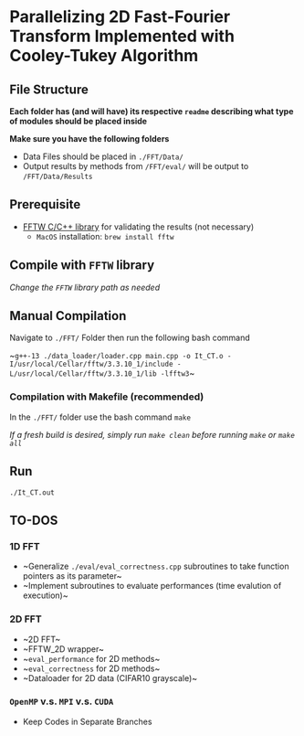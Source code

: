 # Parallelizing 2D Fast-Fourier Transform Implemented with Cooley-Tukey Algorithm

## File Structure
**Each folder has (and will have) its respective `readme` describing what type of modules should be placed inside**

**Make sure you have the following folders**
- Data Files should be placed in `./FFT/Data/` 
- Output results by methods from `/FFT/eval/` will be output to `/FFT/Data/Results`


## Prerequisite
- [FFTW C/C++ library](https://www.fftw.org/) for validating the results (not necessary)
    - `MacOS` installation: `brew install fftw`

## Compile with `FFTW` library
*Change the `FFTW` library path as needed*

## Manual Compilation
Navigate to `./FFT/` Folder then run the following bash command

~`g++-13 ./data_loader/loader.cpp main.cpp -o It_CT.o -I/usr/local/Cellar/fftw/3.3.10_1/include -L/usr/local/Cellar/fftw/3.3.10_1/lib -lfftw3`~

### Compilation with Makefile (recommended)
In the `./FFT/` folder use the bash command `make`

*If a fresh build is desired, simply run `make clean` before running `make` or `make all`*

## Run 
`./It_CT.out`

## TO-DOS
### 1D FFT
- ~Generalize `./eval/eval_correctness.cpp` subroutines to take function pointers as its parameter~
- ~Implement subroutines to evaluate performances (time evalution of execution)~

### 2D FFT
- ~2D FFT~
- ~FFTW_2D wrapper~
- ~`eval_performance` for 2D methods~
- ~`eval_correctness` for 2D methods~
- ~Dataloader for 2D data (CIFAR10 grayscale)~

### `OpenMP` v.s. `MPI` v.s. `CUDA`
- Keep Codes in Separate Branches
